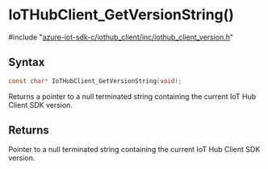 # IoTHubClient_GetVersionString()

\#include "[azure-iot-sdk-c/iothub_client/inc/iothub_client_version.h](../iot-c-ref-iothub-client-version-h.md)"  

## Syntax

```C
const char* IoTHubClient_GetVersionString(void);
```

Returns a pointer to a null terminated string containing the current IoT Hub Client SDK version.

## Returns
Pointer to a null terminated string containing the current IoT Hub Client SDK version.

